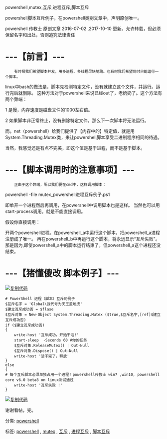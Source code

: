﻿---
categories: powershell
layout: post
permalink: /powershell/让powershell同时只能运行一个脚本（进程互斥例子）
---
powershell,mutex,互斥,进程互斥,脚本互斥

powershell脚本互斥例子，在powershell类别文章中，声明原创唯一。

powershell 传教士 原创文章 2016-07-02 ,2017-10-10 更新。允许转载，但必须保留名字和出处，否则追究法律责任

# ---【前言】---

```
    有时候我们希望脚本并发，用多进程、多线程尽快地跑。也有时我们希望同时只能运行一个脚本。
```

linux中bash的做法是，脚本先检测特定文件，没有就建立这个文件，并运行。运行完后就删除。 这种方法对于powershell来说已经out了，老奶奶了。这个方法有两个弊端：

1 是慢，内存速度是磁盘文件的1000左右倍。

2 如果脚本非正常终止，没有删除特定文件，那么下一次脚本将无法运行。

而。net（powershell）给我们提供了【内存中的】特定值，就是用System.Threading.Mutex类，来让powershell脚本享受二进制程序相同的待遇。

当然，我感觉还是有点不完美，即这个值是基于进程，而不是基于脚本。

# ---【脚本调用时的注意事项】---

```
    正由于这个弊端，所以我们要在cmd中，这样调用脚本：
```

powershell -file mutex\_powershell进程互斥例子.ps1

即单开一个进程然后再调用，在powershell中调用脚本也是这样。 当然也可以用start-process调用。就是不能直接调用。

假设你直接调用：

开两个powershell进程。在powershell\_a中运行这个脚本，把powershell\_a进程注册成了唯一。 再在powershell\_b中再运行这个脚本，将永远显示“互斥失败”。那是因为,即使powershell\_a中的脚本运行结束了，但powershell\_a这个进程还没结束。

# ---【猪懂傻改 脚本例子】---

[![复制代码](https://assets.cnblogs.com/images/copycode.gif)]()

```
# PowerShell 进程（脚本）互斥的例子
$互斥名字 = 'Global\我代号为天王盖地虎'
$建立互斥成功否 = $flase
$互斥对象 = New-Object System.Threading.Mutex ($true,$互斥名字,[ref]$建立互斥成功否)
if ($建立互斥成功否)
{
    write-host '互斥成功，开始干活!'
    start-sleep  -Seconds 60 #你的任务
    $互斥对象.ReleaseMutex() | Out-Null
    $互斥对象.Dispose() | Out-Null
    write-host '活干完了，释放'
}
else
{
# 每个互斥脚本必须单独占用一个进程！powershell传教士 win7 ,win10, powershell core v6.0 beta8 on linux测试通过
    write-host '互斥失败 !'
}
```

[![复制代码](https://assets.cnblogs.com/images/copycode.gif)]()

谢谢看帖，完。

分类: [powershell](https://www.cnblogs.com/piapia/category/420584.html)

标签: [powershell](https://www.cnblogs.com/piapia/tag/powershell/) , [mutex](https://www.cnblogs.com/piapia/tag/mutex/) , [互斥](https://www.cnblogs.com/piapia/tag/%E4%BA%92%E6%96%A5/) , [进程互斥](https://www.cnblogs.com/piapia/tag/%E8%BF%9B%E7%A8%8B%E4%BA%92%E6%96%A5/) , [脚本互斥](https://www.cnblogs.com/piapia/tag/%E8%84%9A%E6%9C%AC%E4%BA%92%E6%96%A5/)
